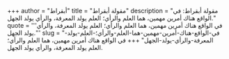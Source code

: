 +++
author = "أبقراط"
title = "مقولة أبقراط"
description = "مقولة أبقراط: في الواقع هناك أمرين مهمين، هما العلم والرأي؛ العلم يولد المعرفة، والرأي يولد الجهل."
quote = '''في الواقع هناك أمرين مهمين، هما العلم والرأي؛ العلم يولد المعرفة، والرأي يولد الجهل.'''
slug = "في-الواقع-هناك-أمرين-مهمين-هما-العلم-والرأي؛-العلم-يولد-المعرفة-والرأي-يولد-الجهل"
+++
في الواقع هناك أمرين مهمين، هما العلم والرأي؛ العلم يولد المعرفة، والرأي يولد الجهل.
